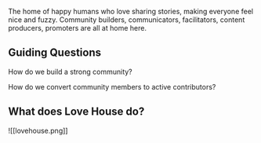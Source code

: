 The home of happy humans who love sharing stories, making everyone feel nice and fuzzy. Community builders, communicators, facilitators, content producers, promoters are all at home here.

## Guiding Questions
How do we build a strong community?

How do we convert community members to active contributors?

## What does Love House do?
![[lovehouse.png]]


